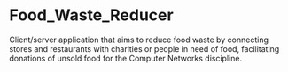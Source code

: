 # Food_Waste_Reducer
Client/server application that aims to reduce food waste by connecting stores and restaurants with charities or people in need of food, facilitating donations of unsold food for the Computer Networks discipline. 
